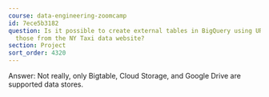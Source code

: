 ```yaml
---
course: data-engineering-zoomcamp
id: 7ece5b3182
question: Is it possible to create external tables in BigQuery using URLs, such as
  those from the NY Taxi data website?
section: Project
sort_order: 4320
---
```


Answer: Not really, only Bigtable, Cloud Storage, and Google Drive are supported data stores.

